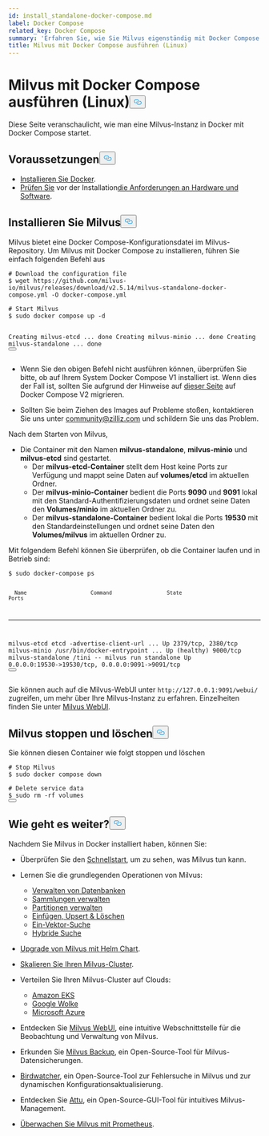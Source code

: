```yaml
---
id: install_standalone-docker-compose.md
label: Docker Compose
related_key: Docker Compose
summary: 'Erfahren Sie, wie Sie Milvus eigenständig mit Docker Compose installieren.'
title: Milvus mit Docker Compose ausführen (Linux)
---
```

<h1 id="Run-Milvus-with-Docker-Compose-Linux" class="common-anchor-header">Milvus mit Docker Compose ausführen (Linux)<button data-href="#Run-Milvus-with-Docker-Compose-Linux" class="anchor-icon" translate="no">
      <svg translate="no"
        aria-hidden="true"
        focusable="false"
        height="20"
        version="1.1"
        viewBox="0 0 16 16"
        width="16"
      >
        <path
          fill="#0092E4"
          fill-rule="evenodd"
          d="M4 9h1v1H4c-1.5 0-3-1.69-3-3.5S2.55 3 4 3h4c1.45 0 3 1.69 3 3.5 0 1.41-.91 2.72-2 3.25V8.59c.58-.45 1-1.27 1-2.09C10 5.22 8.98 4 8 4H4c-.98 0-2 1.22-2 2.5S3 9 4 9zm9-3h-1v1h1c1 0 2 1.22 2 2.5S13.98 12 13 12H9c-.98 0-2-1.22-2-2.5 0-.83.42-1.64 1-2.09V6.25c-1.09.53-2 1.84-2 3.25C6 11.31 7.55 13 9 13h4c1.45 0 3-1.69 3-3.5S14.5 6 13 6z"
        ></path>
      </svg>
    </button></h1><p>Diese Seite veranschaulicht, wie man eine Milvus-Instanz in Docker mit Docker Compose startet.</p>
<h2 id="Prerequisites" class="common-anchor-header">Voraussetzungen<button data-href="#Prerequisites" class="anchor-icon" translate="no">
      <svg translate="no"
        aria-hidden="true"
        focusable="false"
        height="20"
        version="1.1"
        viewBox="0 0 16 16"
        width="16"
      >
        <path
          fill="#0092E4"
          fill-rule="evenodd"
          d="M4 9h1v1H4c-1.5 0-3-1.69-3-3.5S2.55 3 4 3h4c1.45 0 3 1.69 3 3.5 0 1.41-.91 2.72-2 3.25V8.59c.58-.45 1-1.27 1-2.09C10 5.22 8.98 4 8 4H4c-.98 0-2 1.22-2 2.5S3 9 4 9zm9-3h-1v1h1c1 0 2 1.22 2 2.5S13.98 12 13 12H9c-.98 0-2-1.22-2-2.5 0-.83.42-1.64 1-2.09V6.25c-1.09.53-2 1.84-2 3.25C6 11.31 7.55 13 9 13h4c1.45 0 3-1.69 3-3.5S14.5 6 13 6z"
        ></path>
      </svg>
    </button></h2><ul>
<li><a href="https://docs.docker.com/get-docker/">Installieren Sie Docker</a>.</li>
<li><a href="/docs/de/v2.5.x/prerequisite-docker.md">Prüfen Sie</a> vor der Installation<a href="/docs/de/v2.5.x/prerequisite-docker.md">die Anforderungen an Hardware und Software</a>.</li>
</ul>
<h2 id="Install-Milvus" class="common-anchor-header">Installieren Sie Milvus<button data-href="#Install-Milvus" class="anchor-icon" translate="no">
      <svg translate="no"
        aria-hidden="true"
        focusable="false"
        height="20"
        version="1.1"
        viewBox="0 0 16 16"
        width="16"
      >
        <path
          fill="#0092E4"
          fill-rule="evenodd"
          d="M4 9h1v1H4c-1.5 0-3-1.69-3-3.5S2.55 3 4 3h4c1.45 0 3 1.69 3 3.5 0 1.41-.91 2.72-2 3.25V8.59c.58-.45 1-1.27 1-2.09C10 5.22 8.98 4 8 4H4c-.98 0-2 1.22-2 2.5S3 9 4 9zm9-3h-1v1h1c1 0 2 1.22 2 2.5S13.98 12 13 12H9c-.98 0-2-1.22-2-2.5 0-.83.42-1.64 1-2.09V6.25c-1.09.53-2 1.84-2 3.25C6 11.31 7.55 13 9 13h4c1.45 0 3-1.69 3-3.5S14.5 6 13 6z"
        ></path>
      </svg>
    </button></h2><p>Milvus bietet eine Docker Compose-Konfigurationsdatei im Milvus-Repository. Um Milvus mit Docker Compose zu installieren, führen Sie einfach folgenden Befehl aus</p>
<pre><code translate="no" class="language-shell"><span class="hljs-meta prompt_"># </span><span class="language-bash">Download the configuration file</span>
<span class="hljs-meta prompt_">$ </span><span class="language-bash">wget https://github.com/milvus-io/milvus/releases/download/v2.5.14/milvus-standalone-docker-compose.yml -O docker-compose.yml</span>
<span class="hljs-meta prompt_">
# </span><span class="language-bash">Start Milvus</span>
<span class="hljs-meta prompt_">$ </span><span class="language-bash"><span class="hljs-built_in">sudo</span> docker compose up -d</span>

Creating milvus-etcd  ... done
Creating milvus-minio ... done
Creating milvus-standalone ... done
<button class="copy-code-btn"></button></code></pre>
<div class="alert note">
<ul>
<li><p>Wenn Sie den obigen Befehl nicht ausführen können, überprüfen Sie bitte, ob auf Ihrem System Docker Compose V1 installiert ist. Wenn dies der Fall ist, sollten Sie aufgrund der Hinweise auf <a href="https://docs.docker.com/compose/">dieser Seite</a> auf Docker Compose V2 migrieren.</p></li>
<li><p>Sollten Sie beim Ziehen des Images auf Probleme stoßen, kontaktieren Sie uns unter <a href="mailto:community@zilliz.com">community@zilliz.com</a> und schildern Sie uns das Problem.</p></li>
</ul>
</div>
<p>Nach dem Starten von Milvus,</p>
<ul>
<li>Die Container mit den Namen <strong>milvus-standalone</strong>, <strong>milvus-minio</strong> und <strong>milvus-etcd</strong> sind gestartet.<ul>
<li>Der <strong>milvus-etcd-Container</strong> stellt dem Host keine Ports zur Verfügung und mappt seine Daten auf <strong>volumes/etcd</strong> im aktuellen Ordner.</li>
<li>Der <strong>milvus-minio-Container</strong> bedient die Ports <strong>9090</strong> und <strong>9091</strong> lokal mit den Standard-Authentifizierungsdaten und ordnet seine Daten den <strong>Volumes/minio</strong> im aktuellen Ordner zu.</li>
<li>Der <strong>milvus-standalone-Container</strong> bedient lokal die Ports <strong>19530</strong> mit den Standardeinstellungen und ordnet seine Daten den <strong>Volumes/milvus</strong> im aktuellen Ordner zu.</li>
</ul></li>
</ul>
<p>Mit folgendem Befehl können Sie überprüfen, ob die Container laufen und in Betrieb sind:</p>
<pre><code translate="no" class="language-shell"><span class="hljs-meta prompt_">$ </span><span class="language-bash"><span class="hljs-built_in">sudo</span> docker-compose ps</span>

      Name                     Command                  State                            Ports
--------------------------------------------------------------------------------------------------------------------
milvus-etcd         etcd -advertise-client-url ...   Up             2379/tcp, 2380/tcp
milvus-minio        /usr/bin/docker-entrypoint ...   Up (healthy)   9000/tcp
milvus-standalone   /tini -- milvus run standalone   Up             0.0.0.0:19530-&gt;19530/tcp, 0.0.0.0:9091-&gt;9091/tcp
<button class="copy-code-btn"></button></code></pre>
<p>Sie können auch auf die Milvus-WebUI unter <code translate="no">http://127.0.0.1:9091/webui/</code> zugreifen, um mehr über Ihre Milvus-Instanz zu erfahren. Einzelheiten finden Sie unter <a href="/docs/de/v2.5.x/milvus-webui.md">Milvus WebUI</a>.</p>
<h2 id="Stop-and-delete-Milvus" class="common-anchor-header">Milvus stoppen und löschen<button data-href="#Stop-and-delete-Milvus" class="anchor-icon" translate="no">
      <svg translate="no"
        aria-hidden="true"
        focusable="false"
        height="20"
        version="1.1"
        viewBox="0 0 16 16"
        width="16"
      >
        <path
          fill="#0092E4"
          fill-rule="evenodd"
          d="M4 9h1v1H4c-1.5 0-3-1.69-3-3.5S2.55 3 4 3h4c1.45 0 3 1.69 3 3.5 0 1.41-.91 2.72-2 3.25V8.59c.58-.45 1-1.27 1-2.09C10 5.22 8.98 4 8 4H4c-.98 0-2 1.22-2 2.5S3 9 4 9zm9-3h-1v1h1c1 0 2 1.22 2 2.5S13.98 12 13 12H9c-.98 0-2-1.22-2-2.5 0-.83.42-1.64 1-2.09V6.25c-1.09.53-2 1.84-2 3.25C6 11.31 7.55 13 9 13h4c1.45 0 3-1.69 3-3.5S14.5 6 13 6z"
        ></path>
      </svg>
    </button></h2><p>Sie können diesen Container wie folgt stoppen und löschen</p>
<pre><code translate="no" class="language-shell"><span class="hljs-meta prompt_"># </span><span class="language-bash">Stop Milvus</span>
<span class="hljs-meta prompt_">$ </span><span class="language-bash"><span class="hljs-built_in">sudo</span> docker compose down</span>
<span class="hljs-meta prompt_">
# </span><span class="language-bash">Delete service data</span>
<span class="hljs-meta prompt_">$ </span><span class="language-bash"><span class="hljs-built_in">sudo</span> <span class="hljs-built_in">rm</span> -rf volumes</span>
<button class="copy-code-btn"></button></code></pre>
<h2 id="Whats-next" class="common-anchor-header">Wie geht es weiter?<button data-href="#Whats-next" class="anchor-icon" translate="no">
      <svg translate="no"
        aria-hidden="true"
        focusable="false"
        height="20"
        version="1.1"
        viewBox="0 0 16 16"
        width="16"
      >
        <path
          fill="#0092E4"
          fill-rule="evenodd"
          d="M4 9h1v1H4c-1.5 0-3-1.69-3-3.5S2.55 3 4 3h4c1.45 0 3 1.69 3 3.5 0 1.41-.91 2.72-2 3.25V8.59c.58-.45 1-1.27 1-2.09C10 5.22 8.98 4 8 4H4c-.98 0-2 1.22-2 2.5S3 9 4 9zm9-3h-1v1h1c1 0 2 1.22 2 2.5S13.98 12 13 12H9c-.98 0-2-1.22-2-2.5 0-.83.42-1.64 1-2.09V6.25c-1.09.53-2 1.84-2 3.25C6 11.31 7.55 13 9 13h4c1.45 0 3-1.69 3-3.5S14.5 6 13 6z"
        ></path>
      </svg>
    </button></h2><p>Nachdem Sie Milvus in Docker installiert haben, können Sie:</p>
<ul>
<li><p>Überprüfen Sie den <a href="/docs/de/v2.5.x/quickstart.md">Schnellstart</a>, um zu sehen, was Milvus tun kann.</p></li>
<li><p>Lernen Sie die grundlegenden Operationen von Milvus:</p>
<ul>
<li><a href="/docs/de/v2.5.x/manage_databases.md">Verwalten von Datenbanken</a></li>
<li><a href="/docs/de/v2.5.x/manage-collections.md">Sammlungen verwalten</a></li>
<li><a href="/docs/de/v2.5.x/manage-partitions.md">Partitionen verwalten</a></li>
<li><a href="/docs/de/v2.5.x/insert-update-delete.md">Einfügen, Upsert &amp; Löschen</a></li>
<li><a href="/docs/de/v2.5.x/single-vector-search.md">Ein-Vektor-Suche</a></li>
<li><a href="/docs/de/v2.5.x/multi-vector-search.md">Hybride Suche</a></li>
</ul></li>
<li><p><a href="/docs/de/v2.5.x/upgrade_milvus_cluster-helm.md">Upgrade von Milvus mit Helm Chart</a>.</p></li>
<li><p><a href="/docs/de/v2.5.x/scaleout.md">Skalieren Sie Ihren Milvus-Cluster</a>.</p></li>
<li><p>Verteilen Sie Ihren Milvus-Cluster auf Clouds:</p>
<ul>
<li><a href="/docs/de/v2.5.x/eks.md">Amazon EKS</a></li>
<li><a href="/docs/de/v2.5.x/gcp.md">Google Wolke</a></li>
<li><a href="/docs/de/v2.5.x/azure.md">Microsoft Azure</a></li>
</ul></li>
<li><p>Entdecken Sie <a href="/docs/de/v2.5.x/milvus-webui.md">Milvus WebUI</a>, eine intuitive Webschnittstelle für die Beobachtung und Verwaltung von Milvus.</p></li>
<li><p>Erkunden Sie <a href="/docs/de/v2.5.x/milvus_backup_overview.md">Milvus Backup</a>, ein Open-Source-Tool für Milvus-Datensicherungen.</p></li>
<li><p><a href="/docs/de/v2.5.x/birdwatcher_overview.md">Birdwatcher</a>, ein Open-Source-Tool zur Fehlersuche in Milvus und zur dynamischen Konfigurationsaktualisierung.</p></li>
<li><p>Entdecken Sie <a href="https://github.com/zilliztech/attu">Attu</a>, ein Open-Source-GUI-Tool für intuitives Milvus-Management.</p></li>
<li><p><a href="/docs/de/v2.5.x/monitor.md">Überwachen Sie Milvus mit Prometheus</a>.</p></li>
</ul>
